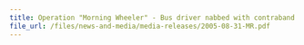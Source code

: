 ```yaml
---
title: Operation "Morning Wheeler" - Bus driver nabbed with contraband cigarettes hidden in secret compartment
file_url: /files/news-and-media/media-releases/2005-08-31-MR.pdf
---
```

